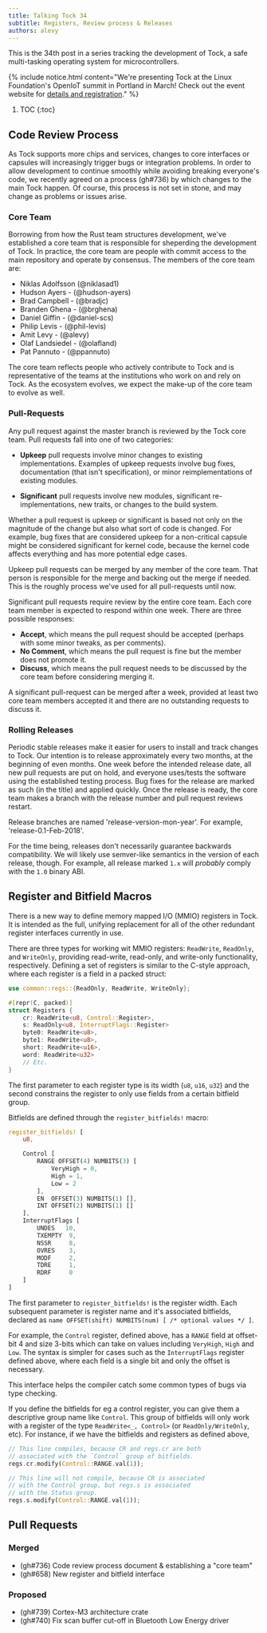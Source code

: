 ```yaml
---
title: Talking Tock 34
subtitle: Registers, Review process & Releases
authors: alevy
---
```


This is the 34th post in a series tracking the development of Tock, a safe
multi-tasking operating system for microcontrollers.

{% include notice.html content="We're presenting Tock at the Linux Foundation's
OpenIoT summit in Portland in March! Check out the event website for [details
and
registration](https://events.linuxfoundation.org/events/elc-openiot-north-america-2018/program/schedule/)."
%}

1. TOC
{:toc}

## Code Review Process

As Tock supports more chips and services, changes to core interfaces or
capsules will increasingly trigger bugs or integration problems. In order to
allow development to continue smoothly while avoiding breaking everyone's code,
we recently agreed on a process (gh#736) by which changes to the main Tock happen. Of
course, this process is not set in stone, and may change as problems or issues
arise.

### Core Team

Borrowing from how the Rust team structures development, we've established a
core team that is responsible for sheperding the development of Tock. In
practice, the core team are people with commit access to the main repository
and operate by consensus. The members of the core team are:

 * Niklas Adolfsson (@niklasad1)
 * Hudson Ayers - (@hudson-ayers)
 * Brad Campbell - (@bradjc)
 * Branden Ghena - (@brghena)
 * Daniel Giffin - (@daniel-scs)
 * Philip Levis - (@phil-levis)
 * Amit Levy - (@alevy)
 * Olaf Landsiedel - (@olafland)
 * Pat Pannuto - (@ppannuto)

The core team reflects people who actively contribute to Tock and is
representative of the teams at the institutions who work on and rely on Tock.
As the ecosystem evolves, we expect the make-up of the core team to evolve as
well.

### Pull-Requests

Any pull request against the master branch is reviewed by the Tock core team.
Pull requests fall into one of two categories:

 * **Upkeep** pull requests involve minor changes to existing implementations.
   Examples of upkeep requests involve bug fixes, documentation (that isn't
   specification), or minor reimplementations of existing modules.

 * **Significant** pull requests involve new modules, significant
   re-implementations, new traits, or changes to the build system.

Whether a pull request is upkeep or significant is based not only on the
magnitude of the change but also what sort of code is changed. For example, bug
fixes that are considered upkeep for a non-critical capsule might be considered
significant for kernel code, because the kernel code affects everything and has
more potential edge cases.

Upkeep pull requests can be merged by any member of the core team. That person
is responsible for the merge and backing out the merge if needed. This is the
roughly process we've used for all pull-requests until now.

Significant pull requests require review by the entire core team. Each core
team member is expected to respond within one week. There are three possible
responses:

 * **Accept**, which means the pull request should be accepted (perhaps with
   some minor tweaks, as per comments).
 * **No Comment**, which means the pull request is fine but the member does not
   promote it.
 * **Discuss**, which means the pull request needs to be discussed by the core
   team before considering merging it.

A significant pull-request can be merged after a week, provided at least two
core team members accepted it and there are no outstanding requests to discuss
it.

### Rolling Releases

Periodic stable releases make it easier for users to install and track
changes to Tock. Our intention is to release approximately every two months, at
the beginning of even months. One week before the intended release date, all
new pull requests are put on hold, and everyone uses/tests the software using
the established testing process. Bug fixes for the release are marked as such
(in the title) and applied quickly. Once the release is ready, the core team
makes a branch with the release number and pull request reviews restart.

Release branches are named 'release-version-mon-year'. For example,
'release-0.1-Feb-2018'.

For the time being, releases don't necessarily guarantee backwards
compatibility. We will likely use semver-like semantics in the version of each
release, though. For example, all release marked `1.x` will _probably_ comply
with the `1.0` binary ABI.

## Register and Bitfield Macros

There is a new way to define memory mapped I/O (MMIO) registers in Tock. It is
intended as the full, unifying replacement for all of the other redundant
register interfaces currently in use.

There are three types for working wit MMIO registers: `ReadWrite`, `ReadOnly`,
and `WriteOnly`, providing read-write, read-only, and write-only functionality,
respectively. Defining a set of registers is similar to the C-style approach,
where each register is a field in a packed struct:

```rust
use common::regs::{ReadOnly, ReadWrite, WriteOnly};

#[repr(C, packed)]
struct Registers {
    cr: ReadWrite<u8, Control::Register>,
    s: ReadOnly<u8, InterruptFlags::Register>
    byte0: ReadWrite<u8>,
    byte1: ReadWrite<u8>,
    short: ReadWrite<u16>,
    word: ReadWrite<u32>
    // Etc.
}
```

The first parameter to each register type is its width (`u8`, `u16`, `u32`) and
the second constrains the register to only use fields from a certain bitfield
group.

Bitfields are defined through the `register_bitfields!` macro:

```rust
register_bitfields! [
    u8,

    Control [
        RANGE OFFSET(4) NUMBITS(3) [
            VeryHigh = 0,
            High = 1,
            Low = 2
        ],
        EN  OFFSET(3) NUMBITS(1) [],
        INT OFFSET(2) NUMBITS(1) []
    ],
    InterruptFlags [
        UNDES   10,
        TXEMPTY  9,
        NSSR     8,
        OVRES    3,
        MODF     2,
        TDRE     1,
        RDRF     0
    ]
]
```

The first parameter to `register_bitfields!` is the register width. Each
subsequent parameter is register name and it's associated bitfields, declared as
`name OFFSET(shift) NUMBITS(num) [ /* optional values */ ]`.

For example, the `Control` register, defined above, has a `RANGE` field at
offset-bit 4 and size 3-bits which can take on values including `VeryHigh`,
`High` and `Low`. The syntax is simpler for cases such as the `InterruptFlags`
register defined above, where each field is a single bit and only the offset is
necessary.

This interface helps the compiler catch some common types of bugs via type checking.

If you define the bitfields for eg a control register, you can give them a
descriptive group name like `Control`. This group of bitfields will only work
with a register of the type `ReadWrite<_, Control>` (or `ReadOnly/WriteOnly`,
etc). For instance, if we have the bitfields and registers as defined above,

```rust
// This line compiles, because CR and regs.cr are both
// associated with the `Control` group of bitfields.
regs.cr.modify(Control::RANGE.val(1));

// This line will not compile, because CR is associated
// with the Control group, but regs.s is associated
// with the Status group.
regs.s.modify(Control::RANGE.val(1));
```

## Pull Requests

### Merged

  * (gh#736) Code review process document & establishing a "core team"
  * (gh#658) New register and bitfield interface

### Proposed

  * (gh#739) Cortex-M3 architecture crate
  * (gh#740) Fix scan buffer cut-off in Bluetooth Low Energy driver

